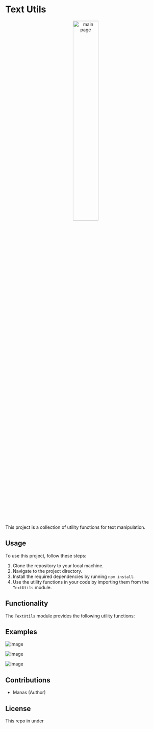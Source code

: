 # Text Utils

<p align="center">
<img width="40%" src="https://github.com/scienmanas/TextUtils/assets/99756067/323bd04c-b7dd-47aa-9a8e-661d817b03e4" alt="main page"> 
</p>


This project is a collection of utility functions for text manipulation.

## Usage

To use this project, follow these steps:

1. Clone the repository to your local machine.
2. Navigate to the project directory.
3. Install the required dependencies by running `npm install`.
4. Use the utility functions in your code by importing them from the `TextUtils` module.

## Functionality

The `TextUtils` module provides the following utility functions:



## Examples

![image](https://github.com/scienmanas/TextUtils/assets/99756067/21372732-87bd-42e1-b5e3-fa0c53d29dc2)

![image](https://github.com/scienmanas/TextUtils/assets/99756067/319796c5-e793-441c-b419-72a106fea1dd)

![image](https://github.com/scienmanas/TextUtils/assets/99756067/337b45f6-cfd6-496c-9e7f-cdbe359bc712)

## Contributions

- Manas (Author)

## License 

This repo in under 
